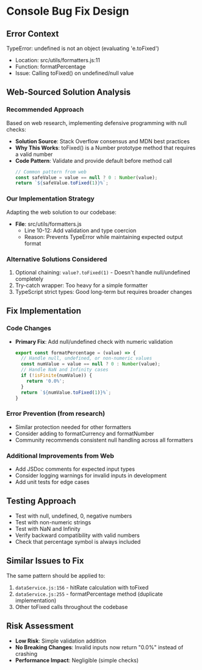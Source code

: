 # Console Bug Fix Design

## Error Context
TypeError: undefined is not an object (evaluating 'e.toFixed')
- Location: src/utils/formatters.js:11
- Function: formatPercentage
- Issue: Calling toFixed() on undefined/null value

## Web-Sourced Solution Analysis
### Recommended Approach
Based on web research, implementing defensive programming with null checks:
- **Solution Source**: Stack Overflow consensus and MDN best practices
- **Why This Works**: toFixed() is a Number prototype method that requires a valid number
- **Code Pattern**: Validate and provide default before method call
  ```javascript
  // Common pattern from web
  const safeValue = value == null ? 0 : Number(value);
  return `${safeValue.toFixed(1)}%`;
  ```

### Our Implementation Strategy
Adapting the web solution to our codebase:
- **File**: src/utils/formatters.js
  - Line 10-12: Add validation and type coercion
  - Reason: Prevents TypeError while maintaining expected output format

### Alternative Solutions Considered
1. Optional chaining: `value?.toFixed(1)` - Doesn't handle null/undefined completely
2. Try-catch wrapper: Too heavy for a simple formatter
3. TypeScript strict types: Good long-term but requires broader changes

## Fix Implementation
### Code Changes
- **Primary Fix**: Add null/undefined check with numeric validation
  ```javascript
  export const formatPercentage = (value) => {
    // Handle null, undefined, or non-numeric values
    const numValue = value == null ? 0 : Number(value);
    // Handle NaN and Infinity cases
    if (!isFinite(numValue)) {
      return '0.0%';
    }
    return `${numValue.toFixed(1)}%`;
  }
  ```

### Error Prevention (from research)
- Similar protection needed for other formatters
- Consider adding to formatCurrency and formatNumber
- Community recommends consistent null handling across all formatters

### Additional Improvements from Web
- Add JSDoc comments for expected input types
- Consider logging warnings for invalid inputs in development
- Add unit tests for edge cases

## Testing Approach
- Test with null, undefined, 0, negative numbers
- Test with non-numeric strings
- Test with NaN and Infinity
- Verify backward compatibility with valid numbers
- Check that percentage symbol is always included

## Similar Issues to Fix
The same pattern should be applied to:
1. `dataService.js:156` - hitRate calculation with toFixed
2. `dataService.js:255` - formatPercentage method (duplicate implementation)
3. Other toFixed calls throughout the codebase

## Risk Assessment
- **Low Risk**: Simple validation addition
- **No Breaking Changes**: Invalid inputs now return "0.0%" instead of crashing
- **Performance Impact**: Negligible (simple checks)